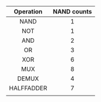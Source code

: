 | Operation  | NAND counts |
| :--------: | :---------: |
|    NAND    |      1      |
|    NOT     |      1      |
|    AND     |      2      |
|     OR     |      3      |
|    XOR     |      6      |
|    MUX     |      8      |
|   DEMUX    |      4      |
| HALFFADDER |      7      |
|            |             |

